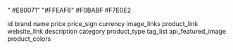" #E80071" "#FFEAF6" #F0BABF #F7E0E2

id
brand
name
price
price_sign
currency
image_links
product_link
website_link
description
category
product_type
tag_list
api_featured_image
product_colors
